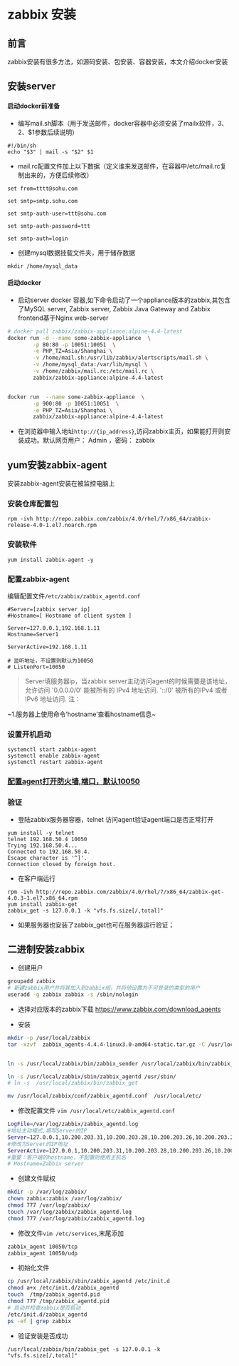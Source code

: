# zabbix 安装

## 前言

zabbix安装有很多方法，如源码安装、包安装、容器安装，本文介绍docker安装


## 安装server
#### 启动docker前准备
* 编写mail.sh脚本（用于发送邮件，docker容器中必须安装了mailx软件，$3、$2、$1参数后续说明）
```
#!/bin/sh
echo "$3" | mail -s "$2" $1
```
* mail.rc配置文件加上以下数据（定义谁来发送邮件，在容器中/etc/mail.rc复制出来的，方便后续修改）
```
set from=tttt@sohu.com 

set smtp=smtp.sohu.com

set smtp-auth-user=ttt@sohu.com 

set smtp-auth-password=ttt

set smtp-auth=login
```

* 创建mysql数据挂载文件夹，用于储存数据
```
mkdir /home/mysql_data
```

#### 启动docker
* 启动server docker 容器,如下命令启动了一个appliance版本的zabbix,其包含了MySQL server, Zabbix server, Zabbix Java Gateway and Zabbix frontend基于Nginx web-server

```bash
# docker pull zabbix/zabbix-appliance:alpine-4.4-latest
docker run -d --name some-zabbix-appliance  \
        -p 80:80 -p 10051:10051  \
        -e PHP_TZ=Asia/Shanghai \
        -v /home/mail.sh:/usr/lib/zabbix/alertscripts/mail.sh \
        -v /home/mysql_data:/var/lib/mysql \
        -v /home/zabbix/mail.rc:/etc/mail.rc \
        zabbix/zabbix-appliance:alpine-4.4-latest


docker run  --name some-zabbix-appliance  \
        -p 900:80 -p 10051:10051  \
        -e PHP_TZ=Asia/Shanghai \
        zabbix/zabbix-appliance:alpine-4.4-latest
```

* 在浏览器中输入地址``http://{ip_address}``,访问zabbix主页，如果能打开则安装成功。默认网页用户： Admin ，密码： zabbix


## yum安装zabbix-agent

安装zabbix-agent安装在被监控电脑上


### 安装仓库配置包  

```
rpm -ivh http://repo.zabbix.com/zabbix/4.0/rhel/7/x86_64/zabbix-release-4.0-1.el7.noarch.rpm
```

### 安装软件
```
yum install zabbix-agent -y
```

### 配置zabbix-agent

编辑配置文件``/etc/zabbix/zabbix_agentd.conf``

```
#Server=[zabbix server ip]
#Hostname=[ Hostname of client system ]

Server=127.0.0.1,192.168.1.11
Hostname=Server1

ServerActive=192.168.1.11

# 监听地址，不设置则默认为10050
# ListenPort=10050

```

> Server填服务器ip，当zabbix server主动访问agent的时候需要是该地址，允许访问
>   '0.0.0.0/0' 能被所有的 IPv4 地址访问.
>    '::/0' 被所有的IPv4 或者 IPv6 地址访问.
注：

~1.服务器上使用命令‘hostname’查看hostname信息~


### 设置开机启动

```
systemctl start zabbix-agent
systemctl enable zabbix-agent
systemctl restart zabbix-agent
```

### [配置agent打开防火墙,端口，默认10050](https://github.com/doitanyway/notes-everything/blob/master/docs/Linux/content/iptables.md)

### 验证

* 登陆zabbix服务器容器，telnet 访问agent验证agent端口是否正常打开  

```
yum install -y telnet
telnet 192.168.50.4 10050
Trying 192.168.50.4...
Connected to 192.168.50.4.
Escape character is '^]'.
Connection closed by foreign host.
```

* 在客户端运行   

```
rpm -ivh http://repo.zabbix.com/zabbix/4.0/rhel/7/x86_64/zabbix-get-4.0.3-1.el7.x86_64.rpm
yum install zabbix-get
zabbix_get -s 127.0.0.1 -k "vfs.fs.size[/,total]"
```

* 如果服务器也安装了zabbix_get也可在服务器运行验证；



## 二进制安装zabbix

* 创建用户  

```bash 
groupadd zabbix
# 新建zabbix用户并将其加入到zabbix组，并将他设置为不可登录的类型的用户
useradd -g zabbix zabbix -s /sbin/nologin  
```

* 选择对应版本的zabbix下载 https://www.zabbix.com/download_agents


* 安装 

```bash
mkdir -p /usr/local/zabbix
tar -xzvf  zabbix_agents-4.4.4-linux3.0-amd64-static.tar.gz -C /usr/local/zabbix


ln -s /usr/local/zabbix/bin/zabbix_sender /usr/local/zabbix/bin/zabbix_get /usr/bin

ln -s /usr/local/zabbix/sbin/zabbix_agentd /usr/sbin/
# ln -s  /usr/local/zabbix/bin/zabbix_get 

mv /usr/local/zabbix/conf/zabbix_agentd.conf  /usr/local/etc/


```


* 修改配置文件 ``vim /usr/local/etc/zabbix_agentd.conf``  

```bash
LogFile=/var/log/zabbix/zabbix_agentd.log
#地址主动模式,填写Server的IP
Server=127.0.0.1,10.200.203.31,10.200.203.28,10.200.203.26,10.200.203.25,10.200.203.23,10.200.203.21,10.200.203.15,10.200.203.13,10.200.203.62,10.200.203.59,10.200.203.6
#修改为Server的IP地址
ServerActive=127.0.0.1,10.200.203.31,10.200.203.28,10.200.203.26,10.200.203.25,10.200.203.23,10.200.203.21,10.200.203.15,10.200.203.13,10.200.203.62,10.200.203.59,10.200.203.6
#重要：客户端的hostname，不配置则使用主机名
# Hostname=Zabbix server    
```

* 创建文件赋权  
```BASH
mkdir -p /var/log/zabbix/
chown zabbix:zabbix /var/log/zabbix/
chmod 777 /var/log/zabbix/
touch /var/log/zabbix/zabbix_agentd.log
chmod 777 /var/log/zabbix/zabbix_agentd.log
```

* 修改文件``vim /etc/services``,末尾添加 

```bash
zabbix_agent 10050/tcp
zabbix_agent 10050/udp
```

* 初始化文件  
```bash 
cp /usr/local/zabbix/sbin/zabbix_agentd /etc/init.d
chmod a+x /etc/init.d/zabbix_agentd
touch  /tmp/zabbix_agentd.pid
chmod 777 /tmp/zabbix_agentd.pid
# 启动并检查zabbix是否启动
/etc/init.d/zabbix_agentd
ps -ef | grep zabbix  
```

* 验证安装是否成功

```
/usr/local/zabbix/bin/zabbix_get -s 127.0.0.1 -k "vfs.fs.size[/,total]"
```
